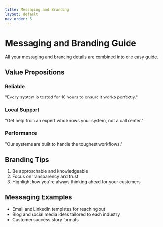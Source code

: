 ```yaml
---
title: Messaging and Branding
layout: default
nav_order: 5
---
```


# Messaging and Branding Guide

All your messaging and branding details are combined into one easy guide.

## Value Propositions

### Reliable
"Every system is tested for 16 hours to ensure it works perfectly."

### Local Support
"Get help from an expert who knows your system, not a call center."

### Performance
"Our systems are built to handle the toughest workflows."

## Branding Tips

1. Be approachable and knowledgeable
2. Focus on transparency and trust
3. Highlight how you're always thinking ahead for your customers

## Messaging Examples

- Email and LinkedIn templates for reaching out
- Blog and social media ideas tailored to each industry
- Customer success story formats